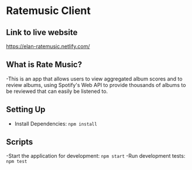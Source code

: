 # Ratemusic Client

## Link to live website

https://elan-ratemusic.netlify.com/

## What is Rate Music?

-This is an app that allows users to view aggregated album scores and to review albums, using Spotify's Web API to provide thousands of albums to be reviewed that can easily be listened to. 

## Setting Up

- Install Dependencies: `npm install`

## Scripts

-Start the application for development: `npm start`
-Run development tests: `npm test`

